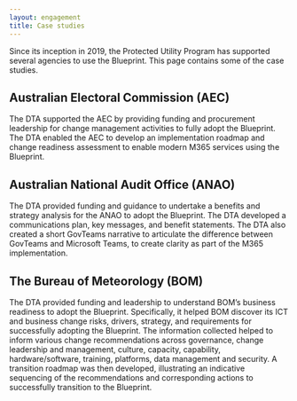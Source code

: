 ```yaml
--- 
layout: engagement 
title: Case studies
---
```


Since its inception in 2019, the Protected Utility Program has supported several agencies to use the Blueprint. This page contains some of the case studies.  

## Australian Electoral Commission (AEC) 

The DTA supported the AEC by providing funding and procurement leadership for change management activities to fully adopt the Blueprint. The DTA enabled the AEC to develop an implementation roadmap and change readiness assessment to enable modern M365 services using the Blueprint. 

## Australian National Audit Office (ANAO)

The DTA provided funding and guidance to undertake a benefits and strategy analysis for the ANAO to adopt the Blueprint. The DTA developed a communications plan, key messages, and benefit statements. The DTA also created a short GovTeams narrative to articulate the difference between GovTeams and Microsoft Teams, to create clarity as part of the M365 implementation. 

## The Bureau of Meteorology (BOM)  

The DTA provided funding and leadership to understand BOM’s business readiness to adopt the Blueprint. Specifically, it helped BOM discover its ICT and business change risks, drivers, strategy, and requirements for successfully adopting the Blueprint. The information collected helped to inform various change recommendations across governance, change leadership and management, culture, capacity, capability, hardware/software, training, platforms, data management and security. A transition roadmap was then developed, illustrating an indicative sequencing of the recommendations and corresponding actions to successfully transition to the Blueprint.  
